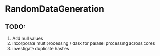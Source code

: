 # RandomDataGeneration

## TODO:
1. Add null values
2. incorporate multiprocessing / dask for parallel processing across cores
3. investigate duplicate hashes